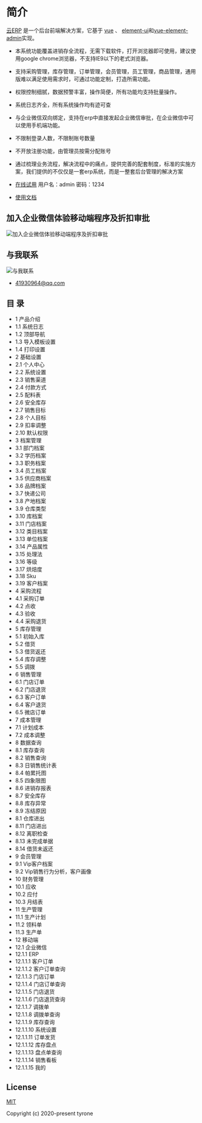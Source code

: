 # 简介

[云ERP](https://github.com/ttyrone/erp) 是一个后台前端解决方案，它基于 [vue](https://github.com/vuejs/vue) 、 [element-ui](https://github.com/ElemeFE/element)和[vue-element-admin](https://github.com/PanJiaChen/vue-element-admin)实现。
- 本系统功能覆盖进销存全流程，无需下载软件，打开浏览器即可使用，建议使用google chrome浏览器，不支持IE9以下的老式浏览器。
- 支持采购管理，库存管理，订单管理，会员管理，员工管理，商品管理，通用版难以满足使用需求时，可通过功能定制，打造所需功能。
- 权限控制细腻，数据预警丰富，操作简便，所有功能均支持批量操作。
- 系统日志齐全，所有系统操作均有迹可查
- 与企业微信双向绑定，支持在erp中直接发起企业微信审批，在企业微信中可以使用手机端功能。
- 不限制登录人数，不限制账号数量
- 不开放注册功能，由管理员按需分配账号
- 通过梳理业务流程，解决流程中的痛点，提供完善的配套制度，标准的实施方案，我们提供的不仅仅是一套erp系统，而是一整套后台管理的解决方案


- [在线试用](http://erp.erpsforce.com/)
  用户名：admin
  密码：1234

- [使用文档](http://api.erpsforce.com//AttachMent/Erp操作手册V1.pdf)

## 加入企业微信体验移动端程序及折扣审批
![加入企业微信体验移动端程序及折扣审批](http://api.erpsforce.com//AttachMent/joinus.png)


## 与我联系
![与我联系](http://api.erpsforce.com//AttachMent/contactme.png)
- <a href="mailto:41930964@qq.com">41930964@qq.com</a>

## 目  录
- 1	产品介绍
- 1.1	系统日志
- 1.2	顶部导航
- 1.3	导入模板设置
- 1.4	打印设置
- 2	基础设置
- 2.1	个人中心
- 2.2	系统设置
- 2.3 销售渠道
- 2.4	付款方式
- 2.5 配料表
- 2.6	安全库存
- 2.7	销售目标
- 2.8	个人目标
- 2.9	扣率调整
- 2.10 默认权限
- 3	档案管理
- 3.1	部门档案
- 3.2	学历档案
- 3.3	职务档案
- 3.4	员工档案
- 3.5	供应商档案
- 3.6	品牌档案
- 3.7	快递公司
- 3.8	产地档案
- 3.9	仓库类型
- 3.10 库档案
- 3.11	门店档案
- 3.12	类目档案
- 3.13	单位档案
- 3.14	产品属性
- 3.15	处理法
- 3.16	等级
- 3.17	烘焙度
- 3.18	Sku
- 3.19	客户档案
- 4	采购流程
- 4.1	采购订单
- 4.2	点收
- 4.3	验收
- 4.4	采购退货
- 5	库存管理
- 5.1	初始入库
- 5.2	借货
- 5.3	借货返还
- 5.4	库存调整
- 5.5	调拨
- 6	销售管理
- 6.1	门店订单
- 6.2	门店退货
- 6.3	客户订单
- 6.4	客户退货
- 6.5	微店订单
- 7	成本管理
- 7.1	计划成本
- 7.2	成本调整
- 8	数据查询
- 8.1	库存查询
- 8.2	销售查询
- 8.3	日销售统计表
- 8.4	帕累托图
- 8.5	四象限图
- 8.6	进销存报表
- 8.7	安全库存
- 8.8	库存异常
- 8.9	冻结原因
- 8.1	仓库进出
- 8.11	门店进出
- 8.12	离职检查
- 8.13	未完成单据
- 8.14	借货未返还
- 9	会员管理
- 9.1	Vip客户档案
- 9.2	Vip销售行为分析，客户画像
- 10	财务管理
- 10.1	应收
- 10.2	应付
- 10.3	月结表
- 11	生产管理
- 11.1	生产计划
- 11.2	领料单
- 11.3	生产单
- 12	移动端
- 12.1	企业微信
- 12.1.1	ERP
- 12.1.1.1	客户订单
- 12.1.1.2	客户订单查询
- 12.1.1.3	门店订单
- 12.1.1.4	门店订单查询
- 12.1.1.5	门店退货
- 12.1.1.6	门店退货查询
- 12.1.1.7	调拨单
- 12.1.1.8	调拨单查询
- 12.1.1.9	库存查询
- 12.1.1.10	系统设置
- 12.1.1.11	订单发货
- 12.1.1.12	库存盘点
- 12.1.1.13	盘点单查询
- 12.1.1.14	销售看板
- 12.1.1.15	我的

## License

[MIT](https://github.com/ttyrone/erp/blob/master/LICENSE)

Copyright (c) 2020-present tyrone
